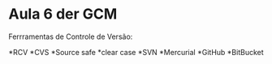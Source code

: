 # Aula 6 der GCM

Ferrramentas de Controle de Versão:

*RCV
*CVS
*Source safe
*clear case
*SVN
*Mercurial
*GitHub
*BitBucket
